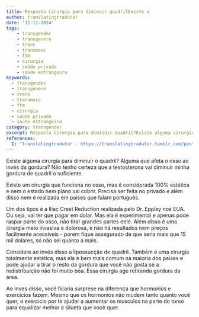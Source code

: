 ```yaml
---
title: Resposta Cirurgia para diminuir quadrilExiste a
author: translatingtradutor
date: '12-11-2024'
tags:
    - transgender
    - transgenero
    - trans
    - transmasc
    - ftm
    - cirurgia
    - saúde privada
    - saúde estrangeira
keywords:
  - transgender
  - transgenero
  - trans
  - transmasc
  - ftm
  - cirurgia
  - saúde privada
  - saúde estrangeira
category: transgender
excerpt: Resposta Cirurgia para diminuir quadril?Existe alguma cirurgia para diminuir o quadril? Alguma que afeta o osso ao invés da gordura? Não tenho certe...
references:
  1: "translatingtradutor - https://translatingtradutor.tumblr.com/post/766943304771403776/resposta-cirurgia-para-diminuir-quadril"
---
```


Existe alguma cirurgia para diminuir o quadril? Alguma que afeta o osso ao invés da gordura? Não tenho certeza que a testosterona vai diminuir minha gordura de quadril o suficiente.

Existe um cirurgia que funciona no osso, mas é considerada 100% estética e nem o estado nem plano vai cobrir. Precisa ser feita no privado e além disso nem é realizada em paises que falam português.

Um dos tipos é a Iliac Crest Reduction realizada pelo Dr. Eppley nos EUA. Ou seja, vai ter que pagar em dolar. Mas ela é experimental e apenas pode raspar parte do osso, não tirar grandes partes dele. Além disso é uma cirurgia meio invasiva e dolorosa, e não há resultados nem preços facilmente acessiveis - porem fique assegurado de que seria mais que 15 mil dolares, só não sei quanto a mais.

Considere ao invés disso a lipossucção de quadril. Também é uma cirurgia totalmente estética, mas ela é bem mais comum na maioria dos paises e pode ajudar a tirar o resto da gordura que você não gosta se a redistribuição não foi muito boa. Essa cirurgia age retirando gordura da área.

Ao inves disso, você ficaria surprese na diferença que hormonios e exercicios fazem. Mesmo que os hormonios não mudem tanto quanto você quer, o exercicio por te ajudar a aumentar os musculos na parte do torso para equalizar melhor a silueta que você quer.